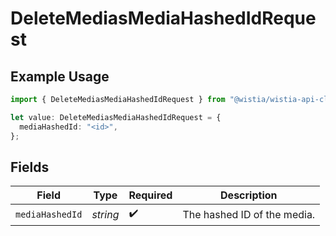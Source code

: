 # DeleteMediasMediaHashedIdRequest

## Example Usage

```typescript
import { DeleteMediasMediaHashedIdRequest } from "@wistia/wistia-api-client/models/operations";

let value: DeleteMediasMediaHashedIdRequest = {
  mediaHashedId: "<id>",
};
```

## Fields

| Field                       | Type                        | Required                    | Description                 |
| --------------------------- | --------------------------- | --------------------------- | --------------------------- |
| `mediaHashedId`             | *string*                    | :heavy_check_mark:          | The hashed ID of the media. |